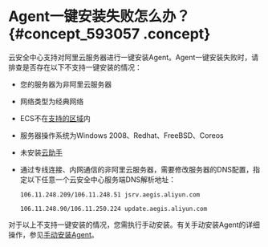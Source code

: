 # Agent一键安装失败怎么办？ {#concept_593057 .concept}

云安全中心支持对阿里云服务器进行一键安装Agent。Agent一键安装失败时，请排查是否存在以下不支持一键安装的情况：

-   您的服务器为非阿里云服务器
-   网络类型为经典网络
-   ECS不在[支持的区域](../intl.zh-CN/接入云安全中心/安装Agent.md#table_ec1_2lh_ghb)内
-   服务器操作系统为Windows 2008、Redhat、FreeBSD、Coreos
-   未安装[云助手](../intl.zh-CN/部署与运维/云助手/云助手概述.md#)
-   通过专线连接、内网通信的非阿里云服务器，需要修改服务器的DNS配置，指定以下任意一个云安全中心服务端DNS解析地址：

    `106.11.248.209/106.11.248.51 jsrv.aegis.aliyun.com`

    `106.11.248.90/106.11.250.224 update.aegis.aliyun.com`


对于以上不支持一键安装的情况，您需执行手动安装。有关手动安装Agent的详细操作，参见[手动安装Agent](../intl.zh-CN/接入云安全中心/安装Agent.md#section_qxq_hkv_ghb)。

